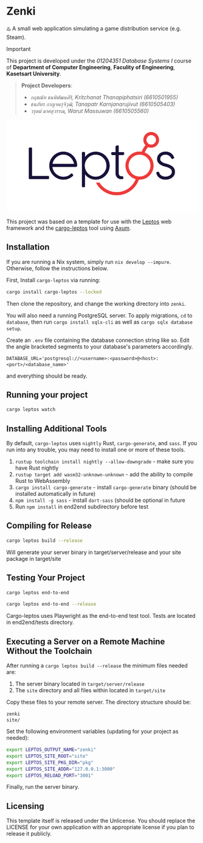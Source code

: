 # Zenki

♨️ A small web application simulating a game distribution service (e.g. Steam).

> [!IMPORTANT]
> This project is developed under the *01204351 Database Systems I* course of **Department of Computer Engineering**, **Faculity of Engineering**, **Kasetsart University**.

> **Project Developers**:
> * *กฤชณัท ธนพิพัฒนศิริ, Kritchanat Thanapiphatsiri (6610501955)*
> * *ธนภัทร กาญจนรุจิวุฒิ, Tanapatr Karnjanarujivut (6610505403)*
> * *วรุตม์ มาศสุวรรณ,   Warut Massuwan (6610505560)*

<picture>
    <source srcset="https://raw.githubusercontent.com/leptos-rs/leptos/main/docs/logos/Leptos_logo_Solid_White.svg" media="(prefers-color-scheme: dark)">
    <img src="https://raw.githubusercontent.com/leptos-rs/leptos/main/docs/logos/Leptos_logo_RGB.svg" alt="Leptos Logo">
</picture>

This project was based on a template for use with the [Leptos](https://github.com/leptos-rs/leptos) web framework and the [cargo-leptos](https://github.com/akesson/cargo-leptos) tool using [Axum](https://github.com/tokio-rs/axum).

## Installation

If you are running a Nix system, simply run `nix develop --impure`. Otherwise, follow the instructions below.

First, Install `cargo-leptos` via running:

```bash
cargo install cargo-leptos --locked
```

Then clone the repository, and change the working directory into `zenki`.

You will also need a running PostgreSQL server. To apply migrations, `cd` to `database`, then run `cargo install sqlx-cli` as well as `cargo sqlx database setup`.

Create an `.env` file containing the database connection string like so. Edit the angle bracketed segments to your database's parameters accordingly.
```
DATABASE_URL='postgresql://<username>:<password>@<host>:<port>/<database_name>'
```

and everything should be ready.

## Running your project

```bash
cargo leptos watch
```

## Installing Additional Tools

By default, `cargo-leptos` uses `nightly` Rust, `cargo-generate`, and `sass`. If you run into any trouble, you may need to install one or more of these tools.

1. `rustup toolchain install nightly --allow-downgrade` - make sure you have Rust nightly
2. `rustup target add wasm32-unknown-unknown` - add the ability to compile Rust to WebAssembly
3. `cargo install cargo-generate` - install `cargo-generate` binary (should be installed automatically in future)
4. `npm install -g sass` - install `dart-sass` (should be optional in future
5. Run `npm install` in end2end subdirectory before test

## Compiling for Release
```bash
cargo leptos build --release
```

Will generate your server binary in target/server/release and your site package in target/site

## Testing Your Project
```bash
cargo leptos end-to-end
```

```bash
cargo leptos end-to-end --release
```

Cargo-leptos uses Playwright as the end-to-end test tool.
Tests are located in end2end/tests directory.

## Executing a Server on a Remote Machine Without the Toolchain
After running a `cargo leptos build --release` the minimum files needed are:

1. The server binary located in `target/server/release`
2. The `site` directory and all files within located in `target/site`

Copy these files to your remote server. The directory structure should be:
```text
zenki
site/
```
Set the following environment variables (updating for your project as needed):
```sh
export LEPTOS_OUTPUT_NAME="zenki"
export LEPTOS_SITE_ROOT="site"
export LEPTOS_SITE_PKG_DIR="pkg"
export LEPTOS_SITE_ADDR="127.0.0.1:3000"
export LEPTOS_RELOAD_PORT="3001"
```
Finally, run the server binary.

## Licensing

This template itself is released under the Unlicense. You should replace the LICENSE for your own application with an appropriate license if you plan to release it publicly.
